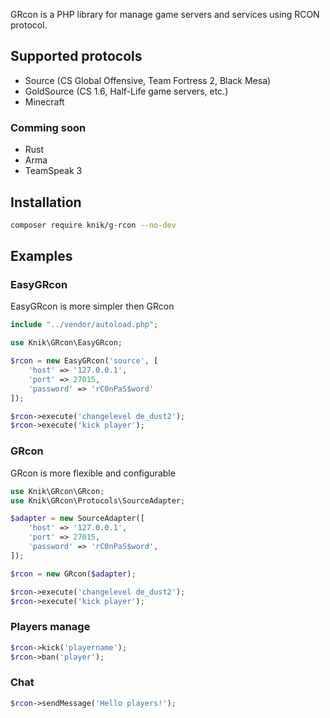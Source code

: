 GRcon is a PHP library for manage game servers and services using RCON protocol.

## Supported protocols

* Source (CS Global Offensive, Team Fortress 2, Black Mesa)
* GoldSource (CS 1.6, Half-Life game servers, etc.)
* Minecraft

### Comming soon

* Rust
* Arma
* TeamSpeak 3

## Installation

```bash
composer require knik/g-rcon --no-dev
```

## Examples

### EasyGRcon

EasyGRcon is more simpler then GRcon

```php
include "../vendor/autoload.php";

use Knik\GRcon\EasyGRcon;

$rcon = new EasyGRcon('source', [
    'host' => '127.0.0.1',
    'port' => 27015,
    'password' => 'rC0nPaS$word'
]);

$rcon->execute('changelevel de_dust2');
$rcon->execute('kick player');
```

### GRcon

GRcon is more flexible and configurable

```php
use Knik\GRcon\GRcon;
use Knik\GRcon\Protocols\SourceAdapter;

$adapter = new SourceAdapter([
    'host' => '127.0.0.1',
    'port' => 27015,
    'password' => 'rC0nPaS$word',
]);

$rcon = new GRcon($adapter);

$rcon->execute('changelevel de_dust2');
$rcon->execute('kick player');
```

### Players manage

```php
$rcon->kick('playername');
$rcon->ban('player');
```

### Chat

```php
$rcon->sendMessage('Hello players!');
```
